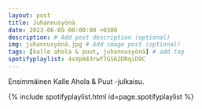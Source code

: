 ```yaml
---
layout: post
title: Juhannusyönä
date: 2023-06-09 00:00:00 +0300
description: # Add post description (optional)
img: juhannusyönä.jpg # Add image post (optional)
tags: [kalle ahola & puut, juhannusyönä] # add tag
spotifyplaylist: 4sXpH43rwf7GS62DRqiD9C
---
```


Ensimmäinen Kalle Ahola & Puut -julkaisu.

{% include spotifyplaylist.html id=page.spotifyplaylist %}


